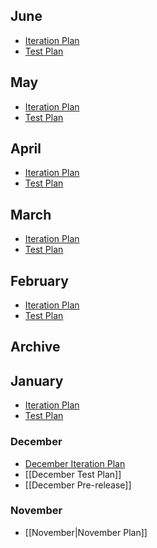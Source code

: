 ## June
* [Iteration Plan](../issues/7253) 
* [Test Plan](https://github.com/Microsoft/vscode/issues?q=label%3Atestplan-item+milestone%3A%22June+2016%22)

## May
* [Iteration Plan](../issues/6105) 
* [Test Plan](https://github.com/Microsoft/vscode/issues?q=label%3Atestplan-item+milestone%3A%22May+2016%22)

## April
* [Iteration Plan](../issues/4888) 
* [Test Plan](https://github.com/Microsoft/vscode/issues?q=label%3Atestplan-item+milestone%3A%22April+2016%22)

## March
* [Iteration Plan](../issues/3555) 
* [Test Plan](https://github.com/Microsoft/vscode/issues?q=label%3Atestplan-item+milestone%3A%22March+2016%22)

## February
* [Iteration Plan](../issues/2616)
* [Test Plan](https://github.com/Microsoft/vscode/issues?q=label%3Atestplan-item+milestone%3A%22Feb+2016%22)

## Archive
## January
* [Iteration Plan](../issues/1826)
* [Test Plan](https://github.com/Microsoft/vscode/issues?q=label%3Atestplan-item+milestone%3A%22Jan+2016%22)

### December
* [December Iteration Plan](../issues/917)
* [[December Test Plan]]
* [[December Pre-release]]

### November
* [[November|November Plan]]